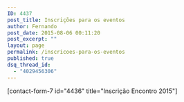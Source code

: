 ```yaml
---
ID: 4437
post_title: Inscrições para os eventos
author: Fernando
post_date: 2015-08-06 00:11:20
post_excerpt: ""
layout: page
permalink: /inscricoes-para-os-eventos
published: true
dsq_thread_id:
  - "4029456306"
---
```

[contact-form-7 id="4436" title="Inscrição Encontro 2015"]

